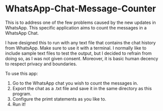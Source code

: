 # WhatsApp-Chat-Message-Counter
This is to address one of the few problems caused by the new updates in WhatsApp. This specific application aims to count the messages in a WhatsApp Chat.

I have designed this to run with any text file that contains the chat history from WhatsApp. Make sure to use it with a terminal. I normally like to include sample text files to test the output, but I decided to refrain from doing so, as I was not given consent. Moreover, it is basic human decency to respect privacy and boundaries. 

To use this app:
1. Go to the WhatsApp chat you wish to count the messages in. 
2. Export the chat as a .txt file and save it in the same directory as this program.
3. Configure the primt statements as you like to.
4. Run it!
